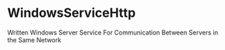 # WindowsServiceHttp
Written Windows Server Service For Communication Between Servers in the Same Network
